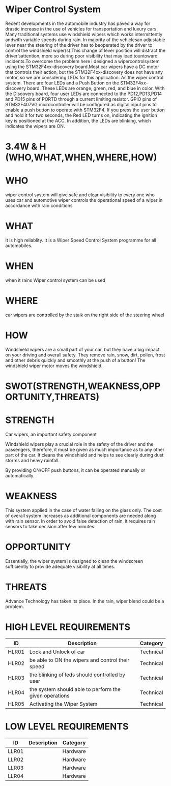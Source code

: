 # Wiper Control System



Recent developments in the automobile industry has paved a way for drastic increase in the use of vehicles for transportation and luxury cars. Many traditional systems use windshield wipers which works intermittently andwith variable speeds during rain. In majority of the vehiclesan adjustable lever near the steering of the driver has to beoperated by the driver to control the windshield wiper(s).This change of lever position will distract the driver’sattention, more so during poor visibility that may lead tountoward incidents.To overcome the problem here i designed a wipercontrolsystem using the STM32F4xx-discovery board.Most car wipers have a DC motor that controls their action, but the STM32F4xx-discovery does not have any motor, so we are considering LEDs for this application. As the wiper control system. There are four LEDs and a Push Button on the STM32F4xx-discovery board. These LEDs are orange, green, red, and blue in color. With the Discovery board, four user LEDs are connected to the PD12,PD13,PD14 and PD15 pins of PORTD through a current limiting resistor. GPIO pins of STM32F407VG microcontroller will be configured as digital input pins to enable a push button to operate with STM32F4. If you press the user button and hold it for two seconds, the Red LED turns on, indicating the ignition key is positioned at the ACC. In addition, the LEDs are blinking, which indicates the wipers are ON.





# 3.4W & H (WHO,WHAT,WHEN,WHERE,HOW)

# WHO

 wiper control system will give safe and clear visibility to every one who uses car and automotive wiper controls the operational speed of a wiper in accordance with rain conditions


# WHAT


It is high reliablity. 
It is a Wiper Speed Control System programme for all automobiles.


# WHEN
when it rains  Wiper control system can be used

# WHERE

car wipers are controlled by the stalk on the right side of the steering wheel

# HOW

Windshield wipers are a small part of your car, but they have a big impact on your driving and overall safety. They remove rain, snow, dirt, pollen, frost and other debris quickly and smoothly at the push of a button! The windshield wiper motor moves the windshield.


# SWOT(STRENGTH,WEAKNESS,OPPORTUNITY,THREATS)


# STRENGTH

Car wipers, an important safety component

Windshield wipers play a crucial role in the safety of the driver and the passengers, therefore, it must be given as much importance as to any other part of the car. It cleans the windshield and helps to see clearly during dust storms and heavy rainfall.

By providing ON/OFF push buttons, it can be operated manually or automatically.


# WEAKNESS

This system applied in the case of water falling on the glass only.
The cost of overall system increases as additional components are needed along with rain sensor.
In order to avoid false detection of rain, it requires rain sensors to take decision after few minutes.


# OPPORTUNITY

Essentially, the wiper system is designed to clean the windscreen sufficiently to provide adequate visibility at all times.

# THREATS

Advance Technology has taken its place. In the rain, wiper blend could be a problem.






# HIGH LEVEL REQUIREMENTS


| ID | Description | Category |
| --- | --- | --- | 
| HLR01 | Lock and Unlock of car | Technical |
| HLR02 | be able to ON the wipers and control their speed| Technical |
| HLR03 | the blinking of leds should controlled by user | Technical|
| HLR04 | the system should able to perform the given operations| Technical|
| HLR05 | Activating the Wiper System | Technical |


# LOW LEVEL REQUIREMENTS


| ID | Description | Category |
| --- | --- | --- | 
| LLR01 |  | Hardware |
| LLR02 |  | Hardware |
| LLR03 |  | Hardware |
| LLR04 |  | Hardware |


